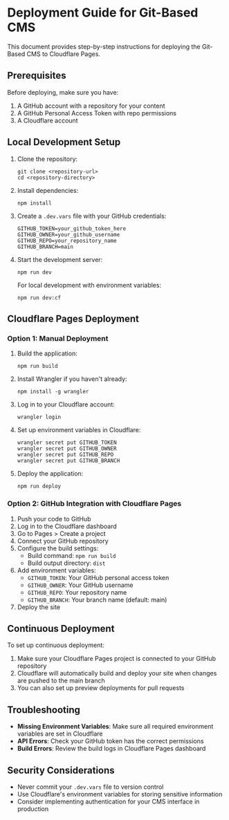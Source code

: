 # Deployment Guide for Git-Based CMS

This document provides step-by-step instructions for deploying the Git-Based CMS to Cloudflare Pages.

## Prerequisites

Before deploying, make sure you have:

1. A GitHub account with a repository for your content
2. A GitHub Personal Access Token with repo permissions
3. A Cloudflare account

## Local Development Setup

1. Clone the repository:
   ```
   git clone <repository-url>
   cd <repository-directory>
   ```

2. Install dependencies:
   ```
   npm install
   ```

3. Create a `.dev.vars` file with your GitHub credentials:
   ```
   GITHUB_TOKEN=your_github_token_here
   GITHUB_OWNER=your_github_username
   GITHUB_REPO=your_repository_name
   GITHUB_BRANCH=main
   ```

4. Start the development server:
   ```
   npm run dev
   ```
   
   For local development with environment variables:
   ```
   npm run dev:cf
   ```

## Cloudflare Pages Deployment

### Option 1: Manual Deployment

1. Build the application:
   ```
   npm run build
   ```

2. Install Wrangler if you haven't already:
   ```
   npm install -g wrangler
   ```

3. Log in to your Cloudflare account:
   ```
   wrangler login
   ```

4. Set up environment variables in Cloudflare:
   ```
   wrangler secret put GITHUB_TOKEN
   wrangler secret put GITHUB_OWNER
   wrangler secret put GITHUB_REPO
   wrangler secret put GITHUB_BRANCH
   ```

5. Deploy the application:
   ```
   npm run deploy
   ```

### Option 2: GitHub Integration with Cloudflare Pages

1. Push your code to GitHub
2. Log in to the Cloudflare dashboard
3. Go to Pages > Create a project
4. Connect your GitHub repository
5. Configure the build settings:
   - Build command: `npm run build`
   - Build output directory: `dist`
6. Add environment variables:
   - `GITHUB_TOKEN`: Your GitHub personal access token
   - `GITHUB_OWNER`: Your GitHub username
   - `GITHUB_REPO`: Your repository name
   - `GITHUB_BRANCH`: Your branch name (default: main)
7. Deploy the site

## Continuous Deployment

To set up continuous deployment:

1. Make sure your Cloudflare Pages project is connected to your GitHub repository
2. Cloudflare will automatically build and deploy your site when changes are pushed to the main branch
3. You can also set up preview deployments for pull requests

## Troubleshooting

- **Missing Environment Variables**: Make sure all required environment variables are set in Cloudflare
- **API Errors**: Check your GitHub token has the correct permissions
- **Build Errors**: Review the build logs in Cloudflare Pages dashboard

## Security Considerations

- Never commit your `.dev.vars` file to version control
- Use Cloudflare's environment variables for storing sensitive information
- Consider implementing authentication for your CMS interface in production 